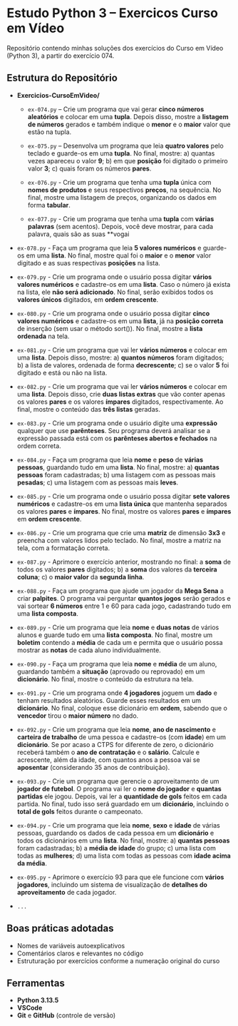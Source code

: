 # Estudo Python 3 – Exercicos Curso em Vídeo

Repositório contendo minhas soluções dos exercícios do Curso em Vídeo (Python 3), a partir do exercício 074.

## Estrutura do Repositório

- **Exercicios-CursoEmVideo/**
  - `ex-074.py` – Crie um programa que vai gerar **cinco números aleatórios** e colocar em uma **tupla**. Depois disso, mostre a **listagem de números** gerados e também indique o **menor** e o **maior** valor que estão na tupla.

  - `ex-075.py` – Desenvolva um programa que leia **quatro valores** pelo teclado e guarde-os em uma **tupla**. No final, mostre: a) quantas vezes apareceu o valor **9**; b) em que **posição** foi digitado o primeiro valor **3**; c) quais foram os números **pares**.

  - `ex-076.py` - Crie um programa que tenha uma **tupla** única com **nomes de produtos** e seus respectivos **preços**, na sequência. No final, mostre uma listagem de preços, organizando os dados em forma **tabular**.

  - `ex-077.py` - Crie um programa que tenha uma **tupla** com **várias palavras** (sem acentos). Depois, você deve mostrar, para cada palavra, quais são as suas **vogai

 - `ex-078.py` -  Faça um programa que leia **5 valores numéricos** e guarde-os em uma **lista**. No final, mostre qual foi o **maior** e o **menor** valor digitado e as suas respectivas **posições** na lista.

- `ex-079.py` -  Crie um programa onde o usuário possa digitar **vários valores numéricos** e cadastre-os em uma **lista**. Caso o número já exista na lista, ele **não será adicionado**. No final, serão exibidos todos os **valores únicos** digitados, em **ordem crescente**.

- `ex-080.py` - Crie um programa onde o usuário possa digitar **cinco valores numéricos** e cadastre-os em uma **lista**, já na **posição correta** de inserção (sem usar o método sort()). No final, mostre a **lista ordenada** na tela. 

- `ex-081.py` - Crie um programa que vai ler **vários números** e colocar em uma **lista**. Depois disso, mostre: a) **quantos números** foram digitados; b) a lista de valores, ordenada de forma **decrescente**; c) se o valor **5** foi digitado e está ou não na lista.

- `ex-082.py` - Crie um programa que vai ler **vários números** e colocar em uma **lista**. Depois disso, crie **duas listas extras** que vão conter apenas os valores **pares** e os valores **ímpares** digitados, respectivamente. Ao final, mostre o conteúdo das **três listas** geradas.

- `ex-083.py` - Crie um programa onde o usuário digite uma **expressão** qualquer que use **parênteses**. Seu programa deverá analisar se a expressão passada está com os **parênteses abertos e fechados** na ordem correta.

- `ex-084.py` - Faça um programa que leia **nome** e **peso** de **várias pessoas**, guardando tudo em uma **lista**. No final, mostre: a) **quantas pessoas** foram cadastradas; b) uma listagem com as pessoas mais **pesadas**; c) uma listagem com as pessoas mais **leves**.

- `ex-085.py` - Crie um programa onde o usuário possa digitar **sete valores numéricos** e cadastre-os em uma **lista única** que mantenha separados os valores **pares** e **ímpares**. No final, mostre os valores **pares** e **ímpares** em **ordem crescente**.

- `ex-086.py` - Crie um programa que crie uma **matriz** de dimensão **3x3** e preencha com valores lidos pelo teclado. No final, mostre a matriz na tela, com a formatação correta.

- `ex-087.py` - Aprimore o exercício anterior, mostrando no final:  a **soma** de todos os valores **pares** digitados; b) a **soma** dos valores da **terceira coluna**; c) o **maior valor** da **segunda linha**.

- `ex-088.py` - Faça um programa que ajude um jogador da **Mega Sena** a criar **palpites**. O programa vai perguntar **quantos jogos** serão gerados e vai sortear **6 números** entre 1 e 60 para cada jogo, cadastrando tudo em uma **lista composta**.

- `ex-089.py` - Crie um programa que leia **nome** e **duas notas** de vários alunos e guarde tudo em uma **lista composta**. No final, mostre um **boletim** contendo a **média** de cada um e permita que o usuário possa mostrar as **notas** de cada aluno individualmente.

- `ex-090.py` -  Faça um programa que leia **nome** e **média** de um aluno, guardando também a **situação** (aprovado ou reprovado) em um **dicionário**. No final, mostre o conteúdo da estrutura na tela.

- `ex-091.py` - Crie um programa onde **4 jogadores** joguem um **dado** e tenham resultados aleatórios. Guarde esses resultados em um **dicionário**. No final, coloque esse dicionário em **ordem**, sabendo que o **vencedor** tirou o **maior número** no dado.

- `ex-092.py` - Crie um programa que leia **nome**, **ano de nascimento** e **carteira de trabalho** de uma pessoa e cadastre-os (com **idade**) em um **dicionário**. Se por acaso a CTPS for diferente de zero, o dicionário receberá também o **ano de contratação** e o **salário**. Calcule e acrescente, além da idade, com quantos anos a pessoa vai se **aposentar** (considerando 35 anos de contribuição).

- `ex-093.py` - Crie um programa que gerencie o aproveitamento de um **jogador de futebol**. O programa vai ler o **nome do jogador** e **quantas partidas** ele jogou. Depois, vai ler a **quantidade de gols** feitos em cada partida. No final, tudo isso será guardado em um **dicionário**, incluindo o **total de gols** feitos durante o campeonato.

- `ex-094.py` - Crie um programa que leia **nome**, **sexo** e **idade** de várias pessoas, guardando os dados de cada pessoa em um **dicionário** e todos os dicionários em uma **lista**. No final, mostre: a) **quantas pessoas** foram cadastradas; b) a **média de idade** do grupo; c) uma lista com todas as **mulheres**; d) uma lista com todas as pessoas com **idade acima da média**.

- `ex-095.py` - Aprimore o exercício 93 para que ele funcione com **vários jogadores**, incluindo um sistema de visualização de **detalhes do aproveitamento** de cada jogador.

-  `...`

## Boas práticas adotadas

- Nomes de variáveis autoexplicativos  
- Comentários claros e relevantes no código  
- Estruturação por exercícios conforme a numeração original do curso

## Ferramentas

- **Python 3.13.5**
- **VSCode**
- **Git** e  **GitHub** (controle de versão)
